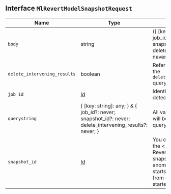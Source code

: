 ## Interface `MlRevertModelSnapshotRequest`

| Name | Type | Description |
| - | - | - |
| `body` | string | ({ [key: string]: any; } & { job_id?: never; snapshot_id?: never; delete_intervening_results?: never; }) | All values in `body` will be added to the request body. |
| `delete_intervening_results` | boolean | Refer to the description for the `delete_intervening_results` query parameter. |
| `job_id` | [Id](./Id.md) | Identifier for the anomaly detection job. |
| `querystring` | { [key: string]: any; } & { job_id?: never; snapshot_id?: never; delete_intervening_results?: never; } | All values in `querystring` will be added to the request querystring. |
| `snapshot_id` | [Id](./Id.md) | You can specify `empty` as the < snapshot_id > . Reverting to the empty snapshot means the anomaly detection job starts learning a new model from scratch when it is started. |
